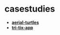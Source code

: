 <!-- generated by markdown-notes-tree -->

# casestudies

<!-- optional markdown-notes-tree directory description starts here -->

<!-- optional markdown-notes-tree directory description ends here -->

- [**aerial-turtles**](aerial-turtles)
- [**tri-tix-app**](tri-tix-app)
